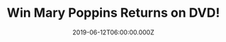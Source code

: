 ---
campaign-uuid: "c-4e2c956e-f094-4872-914f-68bf188d186e"
type: "Competition"
category: "Entertainment"
date: "2019-06-12T06:00:00.000Z"
end-date: "2019-08-12T23:59:00.000Z"
disable-form: false
is_promoted: true
has_entry_page: true
title: "Win Mary Poppins Returns on DVD!"
competition-description: "<p>Mary Poppins is back! Through her unique magical skills\
  \ and with the aid of her friend Jack, she will help\_the Banks family\_rediscover\
  \ the joy and wonder missing in their lives. Such a\_delightful film you won't want\
  \ to miss.</p>\n<p>Enter below for a chance to win!</p>\n"
hero-header: "Win Mary Poppins Returns on DVD!"
terms-confirmation: "N/A"
banner-img: "https://assets.expresslyapp.com/asset-73f09b3a-d7b2-48f0-9d02-96e9ba21e011.jpg"
logo-left-href: "http://club.expressly.io"
logo-left-image: "https://assets.expresslyapp.com/asset-f91d931c-2c2f-4f74-a6d3-d7a9641ecb96.jpg"
logo-left-title: "Expressly Club"
bg-image-hero: "https://assets.expresslyapp.com/asset-09e07982-bb8c-4094-bab9-44211206d83f.jpg"
bg-image-first: "https://assets.expresslyapp.com/asset-2ab2dd11-8781-4736-9712-ac7363bcffc4.jpg"
section1-content: "<p>In Depression-era London, a now-grown Jane and Michael Banks,\
  \ along with Michael’s three children, are visited by the enigmatic Mary Poppins\
  \ following a personal loss. Through her unique magical skills, and with the aid\
  \ of her friend Jack, she helps the family rediscover the joy and wonder missing\
  \ in their lives.</p>\n<p>Enter the form below and it could be yours!</p>\n"
entry-title: "Win Mary Poppins Returns on DVD!"
entry-content: "<p>Enter the draw to win Mary Poppins Returns on DVD by completing\
  \ the form below before 23:59 on the 12th of August 2019</p>\n"
has-winner: false
prize-description: "Mary Poppins Returns on DVD."
special-conditions: "Multiple entries are allowed up to one every day."
country-restrictions:
- "GB"
---